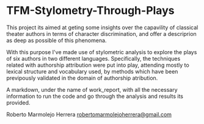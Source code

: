 # TFM-Stylometry-Through-Plays

This project its aimed at geting some insights over the capavility of classical theater authors 
in terms of character discrimination, and offer a descriprion as deep as possible of this phenomena.

With this purpose I've made use of stylometric analysis to explore the plays of six authors in two different languages. 
Specifically, the techniques related with authorship attribution were put into play, attending mostly to lexical 
structure and vocabulary used, by methods which have been previpously validated in the domain of authorship atribution.

A markdown, under the name of work_report, with all the necessary information to run the code and go through the analysis and results its provided.

Roberto Marmolejo Herrera
robertomarmolejoherrera@gmail.com
